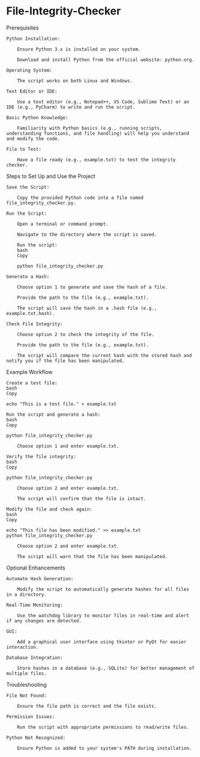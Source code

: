 # File-Integrity-Checker

Prerequisites

    Python Installation:

        Ensure Python 3.x is installed on your system.

        Download and install Python from the official website: python.org.

    Operating System:

        The script works on both Linux and Windows.

    Text Editor or IDE:

        Use a text editor (e.g., Notepad++, VS Code, Sublime Text) or an IDE (e.g., PyCharm) to write and run the script.

    Basic Python Knowledge:

        Familiarity with Python basics (e.g., running scripts, understanding functions, and file handling) will help you understand and modify the code.

    File to Test:

        Have a file ready (e.g., example.txt) to test the integrity checker.

Steps to Set Up and Use the Project

    Save the Script:

        Copy the provided Python code into a file named file_integrity_checker.py.

    Run the Script:

        Open a terminal or command prompt.

        Navigate to the directory where the script is saved.

        Run the script:
        bash
        Copy

        python file_integrity_checker.py

    Generate a Hash:

        Choose option 1 to generate and save the hash of a file.

        Provide the path to the file (e.g., example.txt).

        The script will save the hash in a .hash file (e.g., example.txt.hash).

    Check File Integrity:

        Choose option 2 to check the integrity of the file.

        Provide the path to the file (e.g., example.txt).

        The script will compare the current hash with the stored hash and notify you if the file has been manipulated.

Example Workflow

    Create a test file:
    bash
    Copy

    echo "This is a test file." > example.txt

    Run the script and generate a hash:
    bash
    Copy

    python file_integrity_checker.py

        Choose option 1 and enter example.txt.

    Verify the file integrity:
    bash
    Copy

    python file_integrity_checker.py

        Choose option 2 and enter example.txt.

        The script will confirm that the file is intact.

    Modify the file and check again:
    bash
    Copy

    echo "This file has been modified." >> example.txt
    python file_integrity_checker.py

        Choose option 2 and enter example.txt.

        The script will warn that the file has been manipulated.

Optional Enhancements

    Automate Hash Generation:

        Modify the script to automatically generate hashes for all files in a directory.

    Real-Time Monitoring:

        Use the watchdog library to monitor files in real-time and alert if any changes are detected.

    GUI:

        Add a graphical user interface using tkinter or PyQt for easier interaction.

    Database Integration:

        Store hashes in a database (e.g., SQLite) for better management of multiple files.

Troubleshooting

    File Not Found:

        Ensure the file path is correct and the file exists.

    Permission Issues:

        Run the script with appropriate permissions to read/write files.

    Python Not Recognized:

        Ensure Python is added to your system's PATH during installation.
